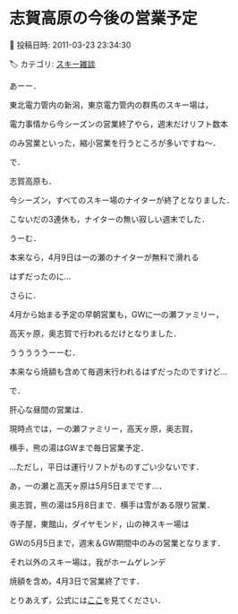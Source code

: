 # 志賀高原の今後の営業予定

📅 投稿日時: 2011-03-23 23:34:30

🏷️ カテゴリ: [スキー雑談](c1f9d2cb7478308da16419928ea3945e9.md)

あーー．





東北電力管内の新潟，東京電力管内の群馬のスキー場は，


電力事情から今シーズンの営業終了やら，週末だけリフト数本


のみ営業といった，縮小営業を行うところが多いですね～．





で．


志賀高原も．


今シーズン，すべてのスキー場のナイターが終了となりました．


こないだの3連休も，ナイターの無い寂しい週末でした．


うーむ．


本来なら，4月9日は一の瀬のナイターが無料で滑れる


はずだったのに…





さらに．


4月から始まる予定の早朝営業も，GWに一の瀬ファミリー，


高天ヶ原，奥志賀で行われるだけとなりました．


うううううーーむ．


本来なら焼額も含めて毎週末行われるはずだったのですけど…





で．


肝心な昼間の営業は．


現時点では，一の瀬ファミリー，高天ヶ原，奥志賀，


横手，熊の湯はGWまで毎日営業予定．


…ただし，平日は運行リフトがものすごい少ないです．


あ，一の瀬と高天ヶ原は5月5日までです…．


奥志賀，熊の湯は5月8日まで．横手は雪がある限り営業．





寺子屋，東館山，ダイヤモンド，山の神スキー場は


GWの5月5日まで，週末＆GW期間中のみの営業となります．





それ以外のスキー場は，我がホームゲレンデ


焼額を含め，4月3日で営業終了です．





とりあえず，公式には[ここ](http://www.shigakogen-ski.com/springski.html)を見てください．
